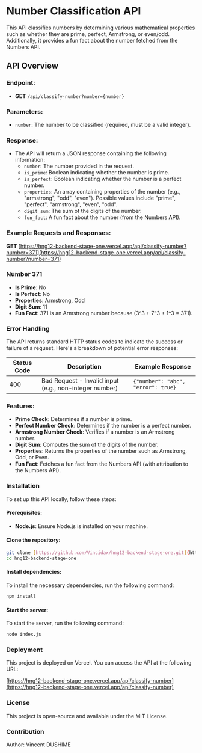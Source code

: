 # Number Classification API

This API classifies numbers by determining various mathematical properties such as whether they are prime, perfect, Armstrong, or even/odd. Additionally, it provides a fun fact about the number fetched from the Numbers API.

## API Overview

### Endpoint:
- **GET** `/api/classify-number?number={number}`

### Parameters:
- `number`: The number to be classified (required, must be a valid integer).

### Response:
- The API will return a JSON response containing the following information:
  - `number`: The number provided in the request.
  - `is_prime`: Boolean indicating whether the number is prime.
  - `is_perfect`: Boolean indicating whether the number is a perfect number.
  - `properties`: An array containing properties of the number (e.g., "armstrong", "odd", "even"). Possible values include "prime", "perfect", "armstrong", "even", "odd".
  - `digit_sum`: The sum of the digits of the number.
  - `fun_fact`: A fun fact about the number (from the Numbers API).

### Example Requests and Responses:

**GET** [https://hng12-backend-stage-one.vercel.app/api/classify-number?number=371](https://hng12-backend-stage-one.vercel.app/api/classify-number?number=371)
### Number 371
- **Is Prime**: No
- **Is Perfect**: No
- **Properties**: Armstrong, Odd
- **Digit Sum**: 11
- **Fun Fact**: 371 is an Armstrong number because \(3^3 + 7^3 + 1^3 = 371\).

### Error Handling
The API returns standard HTTP status codes to indicate the success or failure of a request. Here's a breakdown of potential error responses:

| Status Code | Description                               | Example Response                                                      |
|-------------|-------------------------------------------|----------------------------------------------------------------------|
| 400         | Bad Request - Invalid input (e.g., non-integer number) | `{"number": "abc", "error": true}` |

### Features:
- **Prime Check**: Determines if a number is prime.
- **Perfect Number Check**: Determines if the number is a perfect number.
- **Armstrong Number Check**: Verifies if a number is an Armstrong number.
- **Digit Sum**: Computes the sum of the digits of the number.
- **Properties**: Returns the properties of the number such as Armstrong, Odd, or Even.
- **Fun Fact**: Fetches a fun fact from the Numbers API (with attribution to the Numbers API).

### Installation
To set up this API locally, follow these steps:

#### Prerequisites:
- **Node.js**: Ensure Node.js is installed on your machine.

#### Clone the repository:
```bash
git clone [https://github.com/Vincidax/hng12-backend-stage-one.git](https://github.com/Vincidax/hng12-backend-stage-one.git)
cd hng12-backend-stage-one
```

#### Install dependencies:
To install the necessary dependencies, run the following command:

```bash
npm install
```
#### Start the server:
To start the server, run the following command:

```bash
node index.js
```
### Deployment
This project is deployed on Vercel. You can access the API at the following URL:

[https://hng12-backend-stage-one.vercel.app/api/classify-number](https://hng12-backend-stage-one.vercel.app/api/classify-number)

### License
This project is open-source and available under the MIT License.

### Contribution
Author: Vincent DUSHIME
